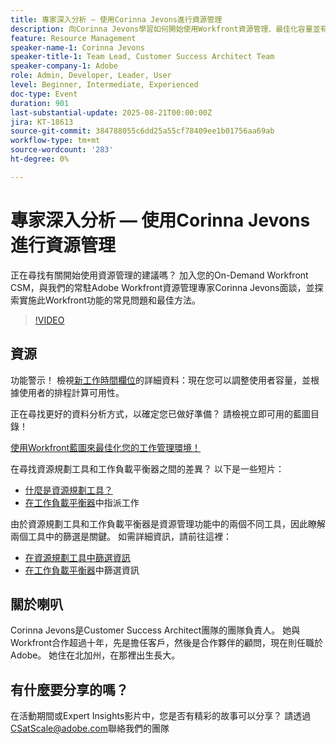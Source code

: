 ```yaml
---
title: 專家深入分析 — 使用Corinna Jevons進行資源管理
description: 向Corinna Jevons學習如何開始使用Workfront資源管理、最佳化容量並有效平衡工作負載。
feature: Resource Management
speaker-name-1: Corinna Jevons
speaker-title-1: Team Lead, Customer Success Architect Team
speaker-company-1: Adobe
role: Admin, Developer, Leader, User
level: Beginner, Intermediate, Experienced
doc-type: Event
duration: 901
last-substantial-update: 2025-08-21T00:00:00Z
jira: KT-18613
source-git-commit: 384788055c6dd25a55cf78409ee1b01756aa69ab
workflow-type: tm+mt
source-wordcount: '283'
ht-degree: 0%

---
```



# 專家深入分析 — 使用Corinna Jevons進行資源管理

正在尋找有關開始使用資源管理的建議嗎？ 加入您的On-Demand Workfront CSM，與我們的常駐Adobe Workfront資源管理專家Corinna Jevons面談，並探索實施此Workfront功能的常見問題和最佳方法。

>[!VIDEO](https://video.tv.adobe.com/v/3469914/?learn=on&enablevpops&captions=chi_hant)

## 資源

功能警示！  檢視[新工作時間欄位](https://experienceleaguecommunities.adobe.com/t5/workfront-discussions/the-new-work-time-field-now-you-can-adjust-user-capacity-and/m-p/582855#M519)的詳細資料：現在您可以調整使用者容量，並根據使用者的排程計算可用性。

正在尋找更好的資料分析方式，以確定您已做好準備？ 請檢視立即可用的藍圖目錄！

[使用Workfront藍圖來最佳化您的工作管理環境！](https://experienceleaguecommunities.adobe.com/t5/workfront-blogs/use-workfront-blueprints-to-optimize-your-work-management/ba-p/547147)

在尋找資源規劃工具和工作負載平衡器之間的差異？ 以下是一些短片：

* [什麼是資源規劃工具？](https://experienceleague.adobe.com/docs/workfront-learn/tutorials-workfront/manage-resources/resource-planning/what-is-the-resource-planner.html?lang=zh-Hant)
* [在工作負載平衡器](https://experienceleague.adobe.com/docs/workfront-learn/tutorials-workfront/manage-resources/workload-balancer/assign-work-in-the-workload-balancer.html?lang=zh-Hant)中指派工作

由於資源規劃工具和工作負載平衡器是資源管理功能中的兩個不同工具，因此瞭解兩個工具中的篩選是關鍵。 如需詳細資訊，請前往這裡：

* [在資源規劃工具中篩選資訊](https://experienceleague.adobe.com/docs/workfront/using/manage-resources/resource-planning-in-adobe-workfront/filter-resource-planner.html?lang=zh-Hant)
* [在工作負載平衡器](https://experienceleague.adobe.com/docs/workfront/using/manage-resources/the-workload-balancer/filter-information-workload-balancer.html?lang=zh-Hant)中篩選資訊

## 關於喇叭

Corinna Jevons是Customer Success Architect團隊的團隊負責人。  她與Workfront合作超過十年，先是擔任客戶，然後是合作夥伴的顧問，現在則任職於Adobe。  她住在北加州，在那裡出生長大。

## 有什麼要分享的嗎？

在活動期間或Expert Insights影片中，您是否有精彩的故事可以分享？ 請透過[CSatScale@adobe.com](mailto:CSatScale@adobe.com)聯絡我們的團隊